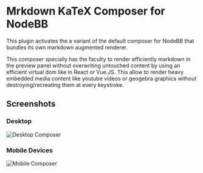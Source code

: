 # Mrkdown KaTeX Composer for NodeBB

This plugin activates the a variant of the default composer for NodeBB that bundles its own markdown augmented renderer.

This composer specially has the faculty to render efficiently markdown in the preview panel without overwriting untouched content by using an efficient virtual dom like in React or Vue.JS.
This allow to render heavy embedded media content like youtube videos or geogebra graphics without destroying/recreating them at every keystroke.

## Screenshots

### Desktop
![Desktop Composer](screenshots/desktop.png?raw=true)

### Mobile Devices
![Mobile Composer](screenshots/mobile.png?raw=true)
